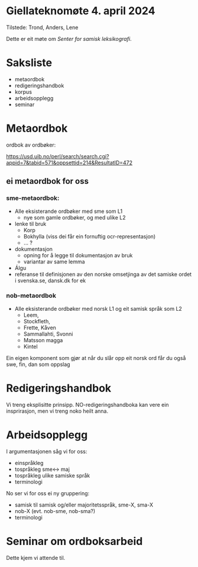 Giellateknomøte 4. april 2024
=============================

Tilstede: Trond, Anders, Lene

Dette er eit møte om *Senter for samisk leksikografi*.

# Saksliste

- metaordbok
- redigeringshandbok
- korpus
- arbeidsopplegg
- seminar

# Metaordbok
ordbok av ordbøker: 

https://usd.uib.no/perl/search/search.cgi?appid=7&tabid=571&oppsettid=214&ResultatID=472

## ei metaordbok for oss

### sme-metaordbok:

- Alle eksisterande ordbøker med sme som L1
    - nye som gamle ordbøker, og med ulike L2
- lenke til bruk
    - Korp
    - Bokhylla (viss dei får ein fornuftig ocr-representasjon)
    -  ... ?
- dokumentasjon
    - opning for å legge til dokumentasjon av bruk
    - variantar av same lemma
- Álgu
- referanse til definisjonen av den norske omsetjinga av det samiske ordet i svenska.se, dansk.dk for ek

### nob-metaordbok

- Alle eksisterande ordbøker med norsk L1 og eit samisk språk som L2
    - Leem, 
    - Stockfleth, 
    - Frette, Kåven
    - Sammallahti, Svonni
    - Matsson magga
    - Kintel


Ein eigen komponent som gjør at når du slår opp eit norsk ord får du også swe, fin, dan som oppslag

# Redigeringshandbok

Vi treng eksplisitte prinsipp. NO-redigeringshandboka kan vere ein insprirasjon, men vi treng noko heilt anna.

# Arbeidsopplegg

I argumentasjonen såg vi for oss:
    
- einspråkleg
- tospråkleg sme<-> maj
- tospråkleg ulike samiske språk
- terminologi

No ser vi for oss ei ny gruppering:
 
- samisk til samisk og/eller majoritetsspråk, sme-X, sma-X
- nob-X (evt. nob-sme, nob-sma?)
- terminologi


# Seminar om ordboksarbeid

Dette kjem vi attende til.






